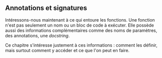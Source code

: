 ## Annotations et signatures

Intéressons-nous maintenant à ce qui entoure les fonctions.
Une fonction n'est pas seulement un nom ou un bloc de code à exécuter.
Elle possède aussi des informations complémentaires comme des noms de paramètres, des annotations, une *docstring*.

Ce chapitre s'intéresse justement à ces informations :
comment les définir, mais surtout comment y accéder et ce que l'on peut en faire.
